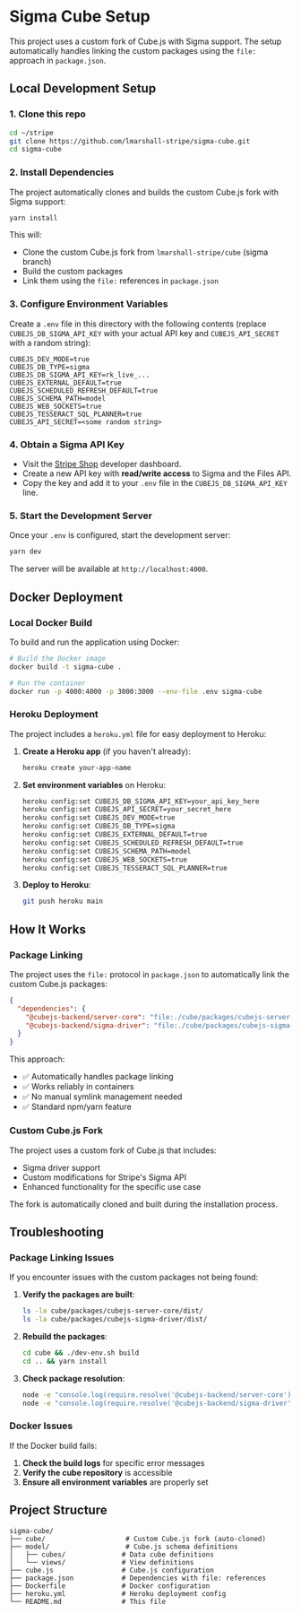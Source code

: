# Sigma Cube Setup

This project uses a custom fork of Cube.js with Sigma support. The setup automatically handles linking the custom packages using the `file:` approach in `package.json`.

## Local Development Setup

### 1. Clone this repo

```sh
cd ~/stripe
git clone https://github.com/lmarshall-stripe/sigma-cube.git
cd sigma-cube
```

### 2. Install Dependencies

The project automatically clones and builds the custom Cube.js fork with Sigma support:

```sh
yarn install
```

This will:
- Clone the custom Cube.js fork from `lmarshall-stripe/cube` (sigma branch)
- Build the custom packages
- Link them using the `file:` references in `package.json`

### 3. Configure Environment Variables

Create a `.env` file in this directory with the following contents (replace `CUBEJS_DB_SIGMA_API_KEY` with your actual API key and `CUBEJS_API_SECRET` with a random string):

```
CUBEJS_DEV_MODE=true
CUBEJS_DB_TYPE=sigma
CUBEJS_DB_SIGMA_API_KEY=rk_live_...
CUBEJS_EXTERNAL_DEFAULT=true
CUBEJS_SCHEDULED_REFRESH_DEFAULT=true
CUBEJS_SCHEMA_PATH=model
CUBEJS_WEB_SOCKETS=true
CUBEJS_TESSERACT_SQL_PLANNER=true
CUBEJS_API_SECRET=<some random string>
```

### 4. Obtain a Sigma API Key

- Visit the [Stripe Shop](https://go/shop) developer dashboard.
- Create a new API key with **read/write access** to Sigma and the Files API.
- Copy the key and add it to your `.env` file in the `CUBEJS_DB_SIGMA_API_KEY` line.

### 5. Start the Development Server

Once your `.env` is configured, start the development server:

```sh
yarn dev
```

The server will be available at `http://localhost:4000`.

## Docker Deployment

### Local Docker Build

To build and run the application using Docker:

```sh
# Build the Docker image
docker build -t sigma-cube .

# Run the container
docker run -p 4000:4000 -p 3000:3000 --env-file .env sigma-cube
```

### Heroku Deployment

The project includes a `heroku.yml` file for easy deployment to Heroku:

1. **Create a Heroku app** (if you haven't already):
   ```sh
   heroku create your-app-name
   ```

2. **Set environment variables** on Heroku:
   ```sh
   heroku config:set CUBEJS_DB_SIGMA_API_KEY=your_api_key_here
   heroku config:set CUBEJS_API_SECRET=your_secret_here
   heroku config:set CUBEJS_DEV_MODE=true
   heroku config:set CUBEJS_DB_TYPE=sigma
   heroku config:set CUBEJS_EXTERNAL_DEFAULT=true
   heroku config:set CUBEJS_SCHEDULED_REFRESH_DEFAULT=true
   heroku config:set CUBEJS_SCHEMA_PATH=model
   heroku config:set CUBEJS_WEB_SOCKETS=true
   heroku config:set CUBEJS_TESSERACT_SQL_PLANNER=true
   ```

3. **Deploy to Heroku**:
   ```sh
   git push heroku main
   ```

## How It Works

### Package Linking

The project uses the `file:` protocol in `package.json` to automatically link the custom Cube.js packages:

```json
{
  "dependencies": {
    "@cubejs-backend/server-core": "file:./cube/packages/cubejs-server-core",
    "@cubejs-backend/sigma-driver": "file:./cube/packages/cubejs-sigma-driver"
  }
}
```

This approach:
- ✅ Automatically handles package linking
- ✅ Works reliably in containers
- ✅ No manual symlink management needed
- ✅ Standard npm/yarn feature

### Custom Cube.js Fork

The project uses a custom fork of Cube.js that includes:
- Sigma driver support
- Custom modifications for Stripe's Sigma API
- Enhanced functionality for the specific use case

The fork is automatically cloned and built during the installation process.

## Troubleshooting

### Package Linking Issues

If you encounter issues with the custom packages not being found:

1. **Verify the packages are built**:
   ```sh
   ls -la cube/packages/cubejs-server-core/dist/
   ls -la cube/packages/cubejs-sigma-driver/dist/
   ```

2. **Rebuild the packages**:
   ```sh
   cd cube && ./dev-env.sh build
   cd .. && yarn install
   ```

3. **Check package resolution**:
   ```sh
   node -e "console.log(require.resolve('@cubejs-backend/server-core'));"
   node -e "console.log(require.resolve('@cubejs-backend/sigma-driver'));"
   ```

### Docker Issues

If the Docker build fails:

1. **Check the build logs** for specific error messages
2. **Verify the cube repository** is accessible
3. **Ensure all environment variables** are properly set

## Project Structure

```
sigma-cube/
├── cube/                    # Custom Cube.js fork (auto-cloned)
├── model/                   # Cube.js schema definitions
│   ├── cubes/              # Data cube definitions
│   └── views/              # View definitions
├── cube.js                 # Cube.js configuration
├── package.json            # Dependencies with file: references
├── Dockerfile              # Docker configuration
├── heroku.yml              # Heroku deployment config
└── README.md               # This file
```
